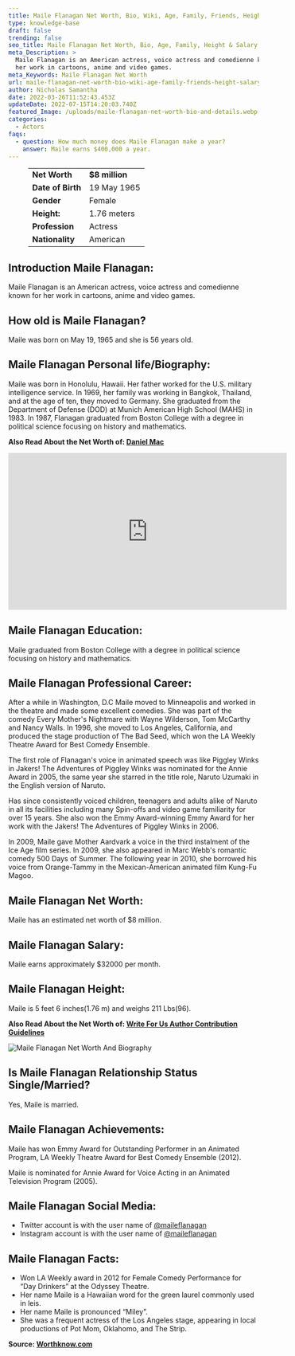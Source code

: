```yaml
---
title: Maile Flanagan Net Worth, Bio, Wiki, Age, Family, Friends, Height & Salary
type: knowledge-base
draft: false
trending: false
seo_title: Maile Flanagan Net Worth, Bio, Age, Family, Height & Salary - WorthKnow
meta_Description: >
  Maile Flanagan is an American actress, voice actress and comedienne known for
  her work in cartoons, anime and video games.
meta_Keywords: Maile Flanagan Net Worth
url: maile-flanagan-net-worth-bio-wiki-age-family-friends-height-salary
author: Nicholas Samantha
date: 2022-03-26T11:52:43.453Z
updateDate: 2022-07-15T14:20:03.740Z
featured_Image: /uploads/maile-flanagan-net-worth-bio-and-details.webp
categories:
  - Actors
faqs:
  - question: How much money does Maile Flanagan make a year?
    answer: Maile earns $400,000 a year.
---
```

<figure class="wp-block-table is-style-stripes">
  <table>
    <tbody>
      <tr>
        <td>
          <strong>Net Worth</strong>
        </td>
        <td>
          <strong>$8 million</strong>
        </td>
      </tr>
      <tr>
        <td>
          <strong>Date of Birth</strong>
        </td>
        <td>19 May 1965</td>
      </tr>
      <tr>
        <td>
          <strong>Gender</strong>
        </td>
        <td>Female</td>
      </tr>
      <tr>
        <td>
          <strong>Height:</strong>
        </td>
        <td>1.76 meters</td>
      </tr>
      <tr>
        <td>
          <strong>Profession</strong>
        </td>
        <td>Actress</td>
      </tr>
      <tr>
        <td>
          <strong>Nationality</strong>
        </td>
        <td>American</td>
      </tr>
    </tbody>
  </table>
</figure>

## **Introduction Maile Flanagan:**

Maile Flanagan is an American actress, voice actress and comedienne known for her work in cartoons, anime and video games.

## **How old is Maile Flanagan?**

Maile was born on May 19, 1965 and she is 56 years old.

## **Maile Flanagan Personal life/Biography:**

Maile was born in Honolulu, Hawaii. Her father worked for the U.S. military intelligence service. In 1969, her family was working in Bangkok, Thailand, and at the age of ten, they moved to Germany. She graduated from the Department of Defense (DOD) at Munich American High School (MAHS) in 1983. In 1987, Flanagan graduated from Boston College with a degree in political science focusing on history and mathematics.

**Also Read About the Net Worth of: <a href="https://worthknow.com/daniel-mac-net-worth-bio-wiki-age-family-friends-height-salary/" target="_blank" rel="noopener">Daniel Mac</a>**

<iframe width="560" height="315" src="https://www.youtube.com/embed/81LQ9wq5nWs" title="YouTube video player" frameborder="0" allow="accelerometer; autoplay; clipboard-write; encrypted-media; gyroscope; picture-in-picture" allowfullscreen></iframe>

## **Maile Flanagan Education:**

Maile graduated from Boston College with a degree in political science focusing on history and mathematics.

## **Maile Flanagan Professional Career:**

After a while in Washington, D.C Maile moved to Minneapolis and worked in the theatre and made some excellent comedies. She was part of the comedy Every Mother's Nightmare with Wayne Wilderson, Tom McCarthy and Nancy Walls. In 1996, she moved to Los Angeles, California, and produced the stage production of The Bad Seed, which won the LA Weekly Theatre Award for Best Comedy Ensemble.

The first role of Flanagan's voice in animated speech was like Piggley Winks in Jakers! The Adventures of Piggley Winks was nominated for the Annie Award in 2005, the same year she starred in the title role, Naruto Uzumaki in the English version of Naruto.

Has since consistently voiced children, teenagers and adults alike of Naruto in all its facilities including many Spin-offs and video game familiarity for over 15 years. She also won the Emmy Award-winning Emmy Award for her work with the Jakers! The Adventures of Piggley Winks in 2006. 

In 2009, Maile gave Mother Aardvark a voice in the third instalment of the Ice Age film series. In 2009, she also appeared in Marc Webb's romantic comedy 500 Days of Summer. The following year in 2010, she borrowed his voice from Orange-Tammy in the Mexican-American animated film Kung-Fu Magoo. 

## **Maile Flanagan Net Worth:**

Maile has an estimated net worth of $8 million.

## **Maile Flanagan Salary:**

Maile earns approximately $32000 per month.

## **Maile Flanagan Height:**

Maile is 5 feet 6 inches(1.76 m) and weighs 211 Lbs(96).

**Also Read About the Net Worth of: <a href="https://worthknow.com/write-for-us-author-contribution-guidelines/" target="_blank" rel="noopener">Write For Us Author Contribution Guidelines</a>**

![Maile Flanagan Net Worth And Biography](/uploads/maile-flanagan-net-worth-.webp)

## **Is Maile Flanagan Relationship Status Single/Married?**

Yes, Maile is married.

## **Maile Flanagan Achievements:**

Maile has won Emmy Award for Outstanding Performer in an Animated Program, LA Weekly Theatre Award for Best Comedy Ensemble (2012).

Maile is nominated for Annie Award for Voice Acting in an Animated Television Program (2005).

## **Maile Flanagan Social Media:**

* Twitter account is with the user name of <a href="https://twitter.com/maileflanagan" target="_blank" rel="nofollow" rel="noopener">@maileflanagan</a>
* Instagram account is with the user name of <a href="https://www.instagram.com/accounts/login/" target="_blank" rel="nofollow" rel="noopener">@maileflanagan</a>

## **Maile Flanagan Facts:**

* Won LA Weekly award in 2012 for Female Comedy Performance for “Day Drinkers” at the Odyssey Theatre.
* Her name Maile is a Hawaiian word for the green laurel commonly used in leis.
* Her name Maile is pronounced “Miley”.
* She was a frequent actress of the Los Angeles stage, appearing in local productions of Pot Mom, Oklahomo, and The Strip.

**Source: <a href="https://worthknow.com/" target="_blank" rel="noopener">Worthknow.com</a>**